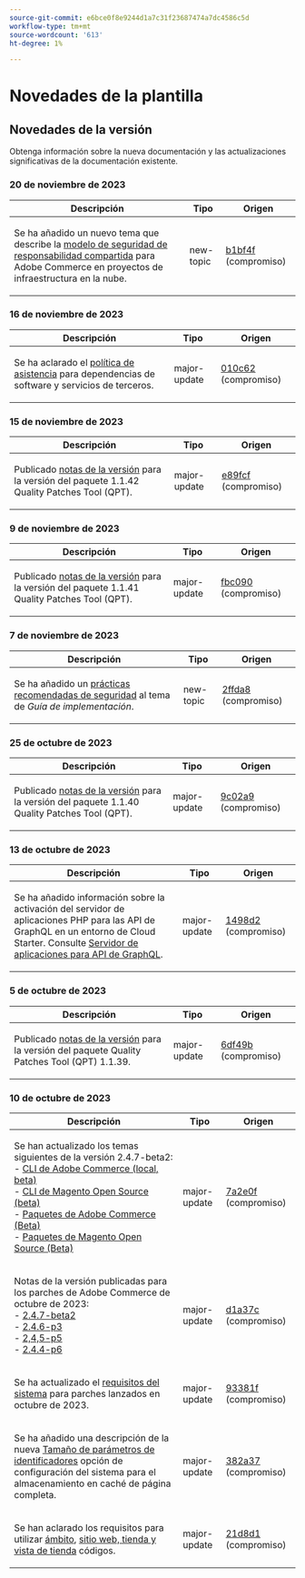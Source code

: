 ```yaml
---
source-git-commit: e6bce0f8e9244d1a7c31f23687474a7dc4586c5d
workflow-type: tm+mt
source-wordcount: '613'
ht-degree: 1%

---
```

# Novedades de la plantilla

## Novedades de la versión

Obtenga información sobre la nueva documentación y las actualizaciones significativas de la documentación existente.

### 20 de noviembre de 2023

<table style="table-layout:auto;">
  <thead>
    <tr>
      <th>Descripción</th>
      <th>Tipo</th>
      <th>Origen</th>
    </tr>
  </thead>
  <tbody>
    <tr>
      <td><p>Se ha añadido un nuevo tema que describe la <a href="https://experienceleague.adobe.com/docs/commerce-operations/security-and-compliance/shared-responsibility.html">modelo de seguridad de responsabilidad compartida</a> para Adobe Commerce en proyectos de infraestructura en la nube.</p>
</td>
      <td>new-topic</td>
      <td><a href="https://github.com/AdobeDocs/commerce-operations.en/commit/b1bf4ffa950bf426c9e769904f5587cad93add15">b1bf4f</a> (compromiso)</td>
    </tr>
  </tbody>
</table>

### 16 de noviembre de 2023

<table style="table-layout:auto;">
  <thead>
    <tr>
      <th>Descripción</th>
      <th>Tipo</th>
      <th>Origen</th>
    </tr>
  </thead>
  <tbody>
    <tr>
      <td><p>Se ha aclarado el <a href="https://experienceleague.adobe.com/docs/commerce-operations/release/planning/lifecycle-policy.html">política de asistencia</a> para dependencias de software y servicios de terceros.</p>
</td>
      <td>major-update</td>
      <td><a href="https://github.com/AdobeDocs/commerce-operations.en/commit/010c625d2a00fda022b9e56098e74bb7b690479f">010c62</a> (compromiso)</td>
    </tr>
  </tbody>
</table>

### 15 de noviembre de 2023

<table style="table-layout:auto;">
  <thead>
    <tr>
      <th>Descripción</th>
      <th>Tipo</th>
      <th>Origen</th>
    </tr>
  </thead>
  <tbody>
    <tr>
      <td><p>Publicado <a href="https://experienceleague.adobe.com/docs/commerce-operations/tools/quality-patches-tool/release-notes.html">notas de la versión</a> para la versión del paquete 1.1.42 Quality Patches Tool (QPT).</p>
</td>
      <td>major-update</td>
      <td><a href="https://github.com/AdobeDocs/commerce-operations.en/commit/e89fcf5fb2aa750c34bcc9152be9ae53e673bb5c">e89fcf</a> (compromiso)</td>
    </tr>
  </tbody>
</table>

### 9 de noviembre de 2023

<table style="table-layout:auto;">
  <thead>
    <tr>
      <th>Descripción</th>
      <th>Tipo</th>
      <th>Origen</th>
    </tr>
  </thead>
  <tbody>
    <tr>
      <td><p>Publicado <a href="https://experienceleague.adobe.com/docs/commerce-operations/tools/quality-patches-tool/release-notes.html">notas de la versión</a> para la versión del paquete 1.1.41 Quality Patches Tool (QPT).</p>
</td>
      <td>major-update</td>
      <td><a href="https://github.com/AdobeDocs/commerce-operations.en/commit/fbc090e5fbd70ee4d594b8a813691abdddce9e20">fbc090</a> (compromiso)</td>
    </tr>
  </tbody>
</table>

### 7 de noviembre de 2023

<table style="table-layout:auto;">
  <thead>
    <tr>
      <th>Descripción</th>
      <th>Tipo</th>
      <th>Origen</th>
    </tr>
  </thead>
  <tbody>
    <tr>
      <td><p>Se ha añadido un <a href="https://experienceleague.adobe.com/docs/commerce-operations/implementation-playbook/best-practices/launch/security-best-practices.html">prácticas recomendadas de seguridad</a> al tema de <em>Guía de implementación</em>.</p>
</td>
      <td>new-topic</td>
      <td><a href="https://github.com/AdobeDocs/commerce-operations.en/commit/2ffda8afd118184f314e8e329a678605ac241007">2ffda8</a> (compromiso)</td>
    </tr>
  </tbody>
</table><!-- date_group -->

### 25 de octubre de 2023

<table style="table-layout:auto;">
  <thead>
    <tr>
      <th>Descripción</th>
      <th>Tipo</th>
      <th>Origen</th>
    </tr>
  </thead>
  <tbody>
    <tr>
      <td><p>Publicado <a href="https://experienceleague.adobe.com/docs/commerce-operations/tools/quality-patches-tool/release-notes.html">notas de la versión</a> para la versión del paquete 1.1.40 Quality Patches Tool (QPT).</p>
</td>
      <td>major-update</td>
      <td><a href="https://github.com/AdobeDocs/commerce-operations.en/commit/9c02a9ca6341df46266b50dffaa6e5b961a6af98">9c02a9</a> (compromiso)</td>
    </tr>
  </tbody>
</table>

### 13 de octubre de 2023

<table style="table-layout:auto;">
  <thead>
    <tr>
      <th>Descripción</th>
      <th>Tipo</th>
      <th>Origen</th>
    </tr>
  </thead>
  <tbody>
    <tr>
      <td><p>Se ha añadido información sobre la activación del servidor de aplicaciones PHP para las API de GraphQL en un entorno de Cloud Starter. Consulte <a href="https://experienceleague.adobe.com/docs/commerce-operations/performance-best-practices/performance-best-practices/application-server.html">Servidor de aplicaciones para API de GraphQL</a>.</p>
</td>
      <td>major-update</td>
      <td><a href="https://github.com/AdobeDocs/commerce-operations.en/commit/1498d2e8cfaa0243f571a8fd9a0bb717bc3a86c4">1498d2</a> (compromiso)</td>
    </tr>
  </tbody>
</table>

### 5 de octubre de 2023

<table style="table-layout:auto;">
  <thead>
    <tr>
      <th>Descripción</th>
      <th>Tipo</th>
      <th>Origen</th>
    </tr>
  </thead>
  <tbody>
    <tr>
      <td><p>Publicado <a href="https://experienceleague.adobe.com/docs/commerce-operations/tools/quality-patches-tool/release-notes.html">notas de la versión</a> para la versión del paquete Quality Patches Tool (QPT) 1.1.39.</p>
</td>
      <td>major-update</td>
      <td><a href="https://github.com/AdobeDocs/commerce-operations.en/commit/6df49bc9d097bf883936b66176022251f9bf3b38">6df49b</a> (compromiso)</td>
    </tr>
  </tbody>
</table>

### 10 de octubre de 2023

<table style="table-layout:auto;">
  <thead>
    <tr>
      <th>Descripción</th>
      <th>Tipo</th>
      <th>Origen</th>
    </tr>
  </thead>
  <tbody>
    <tr>
      <td><p>Se han actualizado los temas siguientes de la versión 2.4.7-beta2:<br />- <a href="https://experienceleague.adobe.com/docs/commerce-operations/reference/commerce-on-premises-beta.html">CLI de Adobe Commerce (local, beta)</a><br />- <a href="https://experienceleague.adobe.com/docs/commerce-operations/reference/magento-open-source-beta.html">CLI de Magento Open Source (beta)</a><br />- <a href="https://experienceleague.adobe.com/docs/commerce-operations/release/packages/adobe-commerce-beta.html">Paquetes de Adobe Commerce (Beta)</a><br />- <a href="https://experienceleague.adobe.com/docs/commerce-operations/release/packages/magento-open-source-beta.html">Paquetes de Magento Open Source (Beta)</a></p>
</td>
      <td>major-update</td>
      <td><a href="https://github.com/AdobeDocs/commerce-operations.en/commit/7a2e0f9fd2e74776107ac85de9b785aaf056413c">7a2e0f</a> (compromiso)</td>
    </tr>
    <tr>
      <td><p>Notas de la versión publicadas para los parches de Adobe Commerce de octubre de 2023:<br />- <a href="https://experienceleague.adobe.com/docs/commerce-operations/release/notes/adobe-commerce/2-4-7.html">2.4.7-beta2</a><br />- <a href="https://experienceleague.adobe.com/docs/commerce-operations/release/notes/security-patches/2-4-6-p3.html">2.4.6-p3</a><br />- <a href="https://experienceleague.adobe.com/docs/commerce-operations/release/notes/security-patches/2-4-5-p5.html">2,4,5-p5</a><br />- <a href="https://experienceleague.adobe.com/docs/commerce-operations/release/notes/security-patches/2-4-4-p6.html">2.4.4-p6</a></p>
</td>
      <td>major-update</td>
      <td><a href="https://github.com/AdobeDocs/commerce-operations.en/commit/d1a37c01f56c12f4d4553bcd3ad883a321de9ac8">d1a37c</a> (compromiso)</td>
    </tr>
    <tr>
      <td><p>Se ha actualizado el <a href="https://experienceleague.adobe.com/docs/commerce-operations/installation-guide/system-requirements.html">requisitos del sistema</a> para parches lanzados en octubre de 2023.</p>
</td>
      <td>major-update</td>
      <td><a href="https://github.com/AdobeDocs/commerce-operations.en/commit/93381f57ab687521e1503144cf5c5442da856310">93381f</a> (compromiso)</td>
    </tr>
    <tr>
      <td><p>Se ha añadido una descripción de la nueva <a href="https://experienceleague.adobe.com/docs/commerce-operations/configuration-guide/cache/configure-varnish-commerce.html">Tamaño de parámetros de identificadores</a> opción de configuración del sistema para el almacenamiento en caché de página completa.</p>
</td>
      <td>major-update</td>
      <td><a href="https://github.com/AdobeDocs/commerce-operations.en/commit/372a37d8c75aec195951114fa9bc2786fc450bf8">382a37</a> (compromiso)</td>
    </tr>
    <tr>
      <td><p>Se han aclarado los requisitos para utilizar <a href="https://experienceleague.adobe.com/docs/commerce-operations/configuration-guide/cli/configuration-management/set-configuration-values.html">ámbito</a>, <a href="https://experienceleague.adobe.com/docs/commerce-operations/configuration-guide/multi-sites/ms-admin.html">sitio web, tienda y vista de tienda</a> códigos.</p>
</td>
      <td>major-update</td>
      <td><a href="https://github.com/AdobeDocs/commerce-operations.en/commit/21d8d1f26e44d48c84095c539e68b34066854fda">21d8d1</a> (compromiso)</td>
    </tr>
  </tbody>
</table><!-- date_group --><!-- month_group --><!-- year_group -->
